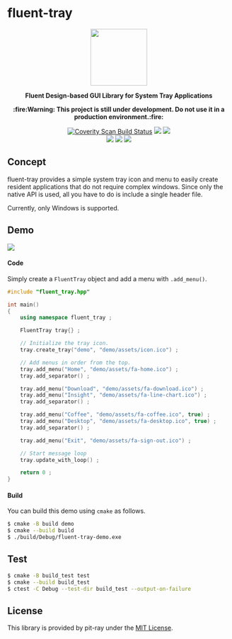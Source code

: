 <p align="center"><h1>fluent-tray</h1></p>
<p align="center"><img src="https://github.com/pit-ray/fluent-tray/blob/main/assets/banner.png?raw=true" width=128/></p>
<p align="center"><b>Fluent Design-based GUI Library for System Tray Applications</b></p>
<p align="center"><b>:fire:Warning: This project is still under development. Do not use it in a production environment.:fire:</b></p>

<p align="center">
   <a href="https://scan.coverity.com/projects/pit-ray-fluent-tray"><img alt="Coverity Scan Build Status" src="https://img.shields.io/coverity/scan/pit-ray-fluent-tray?style=flat-square" /></a>
    <a href="https://www.codacy.com/gh/pit-ray/fluent-tray/dashboard?utm_source=github.com&amp;utm_medium=referral&amp;utm_content=pit-ray/fluent-tray&amp;utm_campaign=Badge_Grade"><img src="https://img.shields.io/codacy/grade/8f2e6f2826904efd82019f5888574327?style=flat-square" /></a>
  <a href="https://github.com/pit-ray/fluent-tray/actions/workflows/codeql.yml"><img src="https://img.shields.io/github/actions/workflow/status/pit-ray/fluent-tray/codeql.yml?branch=main&label=CodeQL&logo=github&style=flat-square"/></a>
  <br>  
  <a href="https://github.com/pit-ray/fluent-tray/actions/workflows/test.yml"><img src="https://img.shields.io/github/actions/workflow/status/pit-ray/fluent-tray/test.yml?branch=main&label=test&logo=github&style=flat-square"/></a>
  <a href="https://github.com/pit-ray/fluent-tray/actions/workflows/coverity.yml"><img src="https://img.shields.io/github/actions/workflow/status/pit-ray/fluent-tray/coverity.yml?branch=main&label=cov-build&logo=github&style=flat-square"/></a>
  <a href="https://github.com/pit-ray/fluent-tray/actions/workflows/windows.yml"><img src="https://img.shields.io/github/actions/workflow/status/pit-ray/fluent-tray/windows.yml?branch=main&label=Windows&logo=github&style=flat-square"/></a>
</p>

## Concept
fluent-tray provides a simple system tray icon and menu to easily create resident applications that do not require complex windows.
Since only the native API is used, all you have to do is include a single header file.

Currently, only Windows is supported.

## Demo

<img src="https://github.com/pit-ray/fluent-tray/blob/main/assets/demo.png?raw=true" />

#### Code
Simply create a `FluentTray` object and add a menu with `.add_menu()`.

```cpp
#include "fluent_tray.hpp"

int main()
{
    using namespace fluent_tray ;

    FluentTray tray{} ;

    // Initialize the tray icon.
    tray.create_tray("demo", "demo/assets/icon.ico") ;

    // Add menus in order from the top.
    tray.add_menu("Home", "demo/assets/fa-home.ico") ;
    tray.add_separator() ;

    tray.add_menu("Download", "demo/assets/fa-download.ico") ;
    tray.add_menu("Insight", "demo/assets/fa-line-chart.ico") ;
    tray.add_separator() ;

    tray.add_menu("Coffee", "demo/assets/fa-coffee.ico", true) ;
    tray.add_menu("Desktop", "demo/assets/fa-desktop.ico", true) ;
    tray.add_separator() ;

    tray.add_menu("Exit", "demo/assets/fa-sign-out.ico") ;

    // Start message loop
    tray.update_with_loop() ;

    return 0 ;
}
```

#### Build
You can build this demo using `cmake` as follows.

```sh
$ cmake -B build demo
$ cmake --build build
$ ./build/Debug/fluent-tray-demo.exe
```

## Test

```sh
$ cmake -B build_test test
$ cmake --build build_test
$ ctest -C Debug --test-dir build_test --output-on-failure
```

## License
This library is provided by pit-ray under the [MIT License](./LICENSE.txt).
